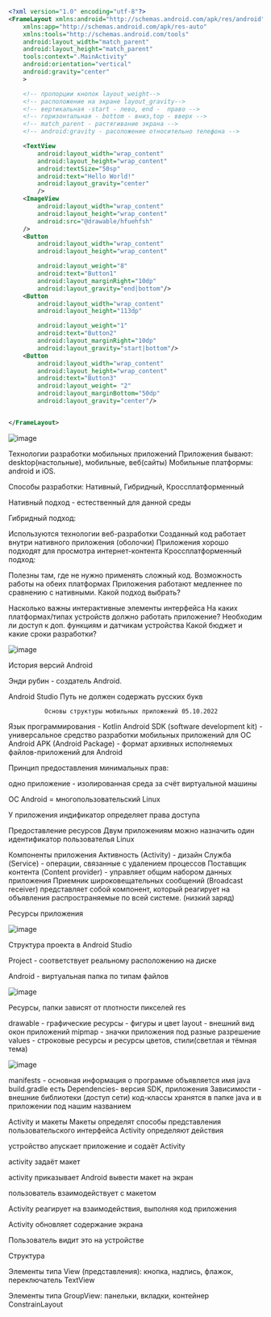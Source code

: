 ``` xml
<?xml version="1.0" encoding="utf-8"?>
<FrameLayout xmlns:android="http://schemas.android.com/apk/res/android"
    xmlns:app="http://schemas.android.com/apk/res-auto"
    xmlns:tools="http://schemas.android.com/tools"
    android:layout_width="match_parent"
    android:layout_height="match_parent"
    tools:context=".MainActivity"
    android:orientation="vertical"
    android:gravity="center"
    >

    <!-- пропорции кнопок layout_weight-->
    <!-- расположение на экране layout_gravity-->
    <!-- вертикальная -start - лево, end -  право -->
    <!-- горизонтальная - bottom - вниз,top - вверх -->
    <!-- match_parent - растягивание экрана -->
    <!-- android:gravity - расоложение относительно телефона -->

    <TextView
        android:layout_width="wrap_content"
        android:layout_height="wrap_content"
        android:textSize="50sp"
        android:text="Hello World!"
        android:layout_gravity="center"
        />
    <ImageView
        android:layout_width="wrap_content"
        android:layout_height="wrap_content"
        android:src="@drawable/hfuehfsh"
    />
    <Button
        android:layout_width="wrap_content"
        android:layout_height="wrap_content"

        android:layout_weight="8"
        android:text="Button1"
        android:layout_marginRight="10dp"
        android:layout_gravity="end|bottom"/>
    <Button
        android:layout_width="wrap_content"
        android:layout_height="113dp"

        android:layout_weight="1"
        android:text="Button2"
        android:layout_marginRight="10dp"
        android:layout_gravity="start|bottom"/>
    <Button
        android:layout_width="wrap_content"
        android:layout_height="wrap_content"
        android:text="Button3"
        android:layout_weight= "2"
        android:layout_marginBottom="50dp"
        android:layout_gravity="center"/>


</FrameLayout>
```
![image](https://user-images.githubusercontent.com/97594244/195808686-5a359d6f-eec7-423e-800a-2ad38e345ba9.png)


  Технологии разработки мобильных приложений
Приложения бывают: desktop(настольные), мобильные, веб(сайты) Мобильные платформы: android и iOS.

Способы разработки: Нативный, Гибридный, Кроссплатформенный

Нативный подход - естественный для данной среды

Гибридный подход:

Используются технологии веб-разработки
Созданный код работает внутри нативного приложения (оболочки)
Приложения хорошо подходят для просмотра интернет-контента
Кроссплатформенный подход:

Полезны там, где не нужно применять сложный код.
Возможность работы на обеих платформах
Приложения работают медленнее по сравнению с нативными.
Какой подход выбрать?

Насколько важны интерактивные элементы интерфейса
На каких платформах/типах устройств должно работать приложение?
Необходим ли доступ к доп. функциям и датчикам устройства
Какой бюджет и какие сроки разработки?

![image](https://user-images.githubusercontent.com/97594244/203323400-05401e5d-8964-49e1-9d08-7b135fcd66d9.png)


История версий Android

Энди рубин - создатель Android.

Android Studio
Путь не должен содержать русских букв

              Основы структуры мобильных приложений 05.10.2022
Язык программирования - Kotlin Android SDK (software development kit) - универсальное средство разработки мобильных приложений для ОС Android APK (Android Package) - формат архивных исполняемых файлов-приложений для Android

Принцип предоставления минимальных прав:

одно приложение - изолированная среда за счёт виртуальной машины

ОС Android = многопользовательский Linux

У приложения индификатор определяет права доступа

Предоставление ресурсов Двум приложениям можно назначить один идентификатор пользователья Linux

Компоненты приложения Активность (Аctivity) - дизайн Служба (Service) - операции, связанные с удалением процессов Поставщик контента (Content provider) - управляет общим набором данных приложения Приемник широковещательных сообщений (Broadcast receiver) представляет собой компонент, который реагирует на объявления распространяемые по всей системе. (низкий заряд)

Ресурсы приложения 

![image](https://user-images.githubusercontent.com/97594244/203323483-862a4adf-023c-49f6-b3aa-eeba3bc6b726.png)


Структура проекта в Android Studio

Project - соответствует реальному расположению на диске

Android - виртуальная папка по типам файлов 

![image](https://user-images.githubusercontent.com/97594244/203323574-4f4b3b2d-27ca-4743-a57c-d162ecf9197e.png)


Ресурсы, папки зависят от плотности пикселей res

drawable - графические ресурсы - фигуры и цвет
layout - внешний вид окон приложений
mipmap - значки приложения под разные разрешение
values - строковые ресурсы и ресурсы цветов, стили(светлая и тёмная тема)

![image](https://user-images.githubusercontent.com/97594244/203323694-78a54b01-1028-4992-bde5-b0c6da6a84a4.png)


manifests - основная информация о программе объявляется имя java build.gradle есть Dependencies- версия SDK, приложения Зависимости - внешние библиотеки (доступ сети) код-классы хранятся в папке java и в приложении под нашим названием

  Activity и макеты
Макеты определят способы представления пользовательского интерфейса Activity определяют действия

устройство апускает приложение и содаёт Activity

activity задаёт макет

activity приказывает Android вывести макет на экран

пользователь взаимодействует с макетом

Activity реагирует на взаимодействия, выполняя код приложения

Activity обновляет содержание экрана

Пользователь видит это на устройстве

Структура

Элементы типа View (представления): кнопка, надпись, флажок, переключатель TextView

Элементы типа GroupView: панельки, вкладки, контейнер ConstrainLayout

